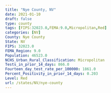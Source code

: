 ```yaml
---
title: "Nye County, NV"
date: 2021-01-10
draft: false
type: county
tags: [FIPS:32023.0,FEMA:9.0,Micropolitan,Red]
categories: [NV]
County: Nye County
State: NV
FIPS: 32023.0
FEMA_Region: 9.0
Population: 46523.0
NCHS_Urban_Rural_Classification: Micropolitan
Tests_in_prior_14_days: 866.0
Fourteen_day_test_rate_per_100000: 1861.0
Percent_Positivity_in_prior_14_days: 0.203
Level: Red
url: /states/NV/nye-county
---
```



